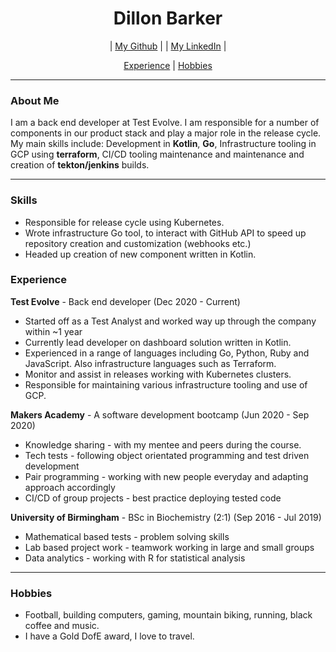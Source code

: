 <h1 align="center">Dillon Barker</h1>                                     
<div align="center">
       
  | [My Github](https://github.com/DillonBarker) |
  | [My LinkedIn](https://www.linkedin.com/in/dillon-barker-7b4585151/) |       

</div>

<div align="center">

  [Experience](#experience) |
  [Hobbies](#hobbies)

</div>

---

### About Me
I am a back end developer at Test Evolve. I am responsible for a number of components in our product stack and play a major role in the release cycle.
My main skills include: Development in **Kotlin**, **Go**, Infrastructure tooling in GCP using **terraform**, CI/CD tooling maintenance and maintenance and creation of **tekton/jenkins** builds.

---

### Skills
- Responsible for release cycle using Kubernetes.
- Wrote infrastructure Go tool, to interact with GitHub API to speed up repository creation and customization (webhooks etc.)
- Headed up creation of new component written in Kotlin.

### Experience
**Test Evolve** - Back end developer (Dec 2020 - Current)
- Started off as a Test Analyst and worked way up through the company within ~1 year
- Currently lead developer on dashboard solution written in Kotlin.
- Experienced in a range of languages including Go, Python, Ruby and JavaScript. Also infrastructure languages such as Terraform.
- Monitor and assist in releases working with Kubernetes clusters. 
- Responsible for maintaining various infrastructure tooling and use of GCP. 

**Makers Academy** - A software development bootcamp (Jun 2020 - Sep 2020)
- Knowledge sharing - with my mentee and peers during the course.
- Tech tests - following object orientated programming and test driven development
- Pair programming - working with new people everyday and adapting approach accordingly
- CI/CD of group projects - best practice deploying tested code

**University of Birmingham** - BSc in Biochemistry (2:1) (Sep 2016 - Jul 2019)
- Mathematical based tests - problem solving skills
- Lab based project work - teamwork working in large and small groups
- Data analytics - working with R for statistical analysis

---

### Hobbies
- Football, building computers, gaming, mountain biking, running, black coffee and music.
- I have a Gold DofE award, I love to travel.
 
